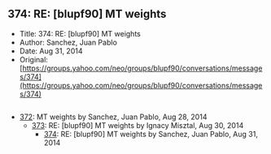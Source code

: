 ## 374: RE: [blupf90] MT weights

- Title: 374: RE: [blupf90] MT weights
- Author: Sanchez, Juan Pablo
- Date: Aug 31, 2014
- Original: [https://groups.yahoo.com/neo/groups/blupf90/conversations/messages/374](https://groups.yahoo.com/neo/groups/blupf90/conversations/messages/374)

```

```

- [372](0372.md): MT weights by Sanchez, Juan Pablo, Aug 28, 2014
    - [373](0373.md): RE: [blupf90] MT weights by Ignacy Misztal, Aug 30, 2014
        - [374](0374.md): RE: [blupf90] MT weights by Sanchez, Juan Pablo, Aug 31, 2014
